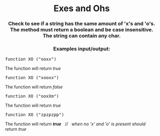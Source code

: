 <div align = "center">

# Exes and Ohs

</div>

<div align = "center">

<h3>Check to see if a string has the same amount of 'x's and 'o's. The method must return a boolean and be case insensitive. The string can contain any char.</h3>

<h3>Examples input/output:</h3>

</div>

<pre>function XO ("ooxx")</pre>

<p>The function will return <em>true</em></p>

<pre>function XO ("xooxx")</pre>

<p>The function will return <em>false</em></p>

<pre>function XO ("ooxXm")</pre>

<p>The function will return <em>true</em></p>

<pre>function XO ("zpzpzpp")</pre>

<p>The function will return <strong><em>true</em></strong>&nbsp;&nbsp; // &nbsp;&nbsp;<em>when no 'x' and 'o' is present should return true</em></p>

